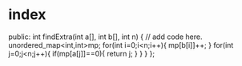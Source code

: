 # index

  public:
    int findExtra(int a[], int b[], int n) {
        // add code here.
        unordered_map<int,int>mp;
        for(int i=0;i<n;i++){
            mp[b[i]]++;
        }
        for(int j=0;j<n;j++){
            if(mp[a[j]]==0){
                return j;
            }
        }
    }
};

